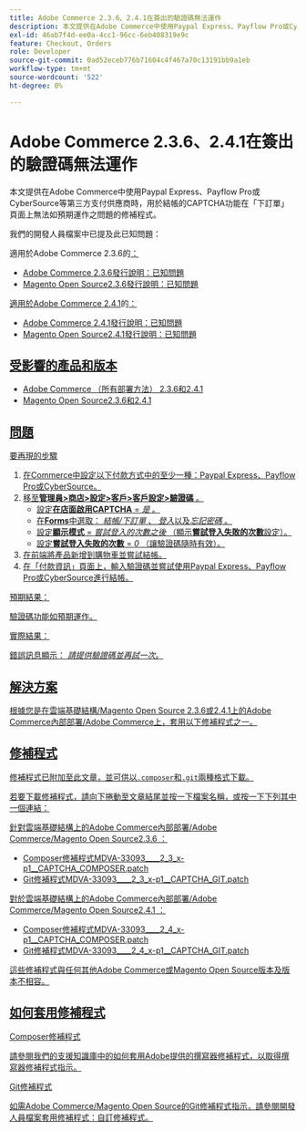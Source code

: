 ```yaml
---
title: Adobe Commerce 2.3.6、2.4.1在簽出的驗證碼無法運作
description: 本文提供在Adobe Commerce中使用Paypal Express、Payflow Pro或CyberSource等第三方支付供應商時，用於結帳的CAPTCHA功能在「下訂單」頁面上無法如預期運作之問題的修補程式。
exl-id: 46ab7f4d-ee0a-4cc1-96cc-6eb408319e9c
feature: Checkout, Orders
role: Developer
source-git-commit: 0ad52eceb776b71604c4f467a70c13191bb9a1eb
workflow-type: tm+mt
source-wordcount: '522'
ht-degree: 0%

---
```


# Adobe Commerce 2.3.6、2.4.1在簽出的驗證碼無法運作

本文提供在Adobe Commerce中使用Paypal Express、Payflow Pro或CyberSource等第三方支付供應商時，用於結帳的CAPTCHA功能在「下訂單」頁面上無法如預期運作之問題的修補程式。

我們的開發人員檔案中已提及此已知問題：

適用於Adobe Commerce 2.3.6</u>的<u>：

* [Adobe Commerce 2.3.6發行說明：已知問題](https://devdocs.magento.com/guides/v2.3/release-notes/commerce-2-3-6.html#known-issues)
* [Magento Open Source2.3.6發行說明：已知問題](https://devdocs.magento.com/guides/v2.3/release-notes/open-source-2-3-6.html#known-issues)

適用於Adobe Commerce 2.4.1</u>的<u>：

* [Adobe Commerce 2.4.1發行說明：已知問題](https://devdocs.magento.com/guides/v2.4/release-notes/commerce-2-4-1.html#known-issues)
* [Magento Open Source2.4.1發行說明：已知問題](https://devdocs.magento.com/guides/v2.4/release-notes/open-source-2-4-1.html#known-issues)

## 受影響的產品和版本

* Adobe Commerce （所有部署方法） 2.3.6和2.4.1
* Magento Open Source2.3.6和2.4.1

## 問題

<u>要再現的步驟</u>

1. 在Commerce中設定以下付款方式中的至少一種：Paypal Express、Payflow Pro或CyberSource。
1. 移至&#x200B;**管理員>商店>設定>客戶>客戶設定>驗證碼** 。
   * 設定&#x200B;**在店面啟用CAPTCHA** = *是* 。
   * 在&#x200B;**Forms**&#x200B;中選取： *結帳/下訂單* 、 *登入*&#x200B;以及&#x200B;*忘記密碼* 。
   * 設定&#x200B;**顯示模式** = *嘗試登入的次數之後* （顯示&#x200B;**嘗試登入失敗的次數**&#x200B;設定）。
   * 設定&#x200B;**嘗試登入失敗的次數** = *0* （讓驗證碼隨時有效）。
1. 在前端將產品新增到購物車並嘗試結帳。
1. 在「付款資訊」頁面上，輸入驗證碼並嘗試使用Paypal Express、Payflow Pro或CyberSource進行結帳。

<u>預期結果：</u>

驗證碼功能如預期運作。

<u>實際結果：</u>

錯誤訊息顯示： *請提供驗證碼並再試一次。*

## 解決方案

根據您是在雲端基礎結構/Magento Open Source 2.3.6或2.4.1上的Adobe Commerce內部部署/Adobe Commerce上，套用以下修補程式之一。

## 修補程式

修補程式已附加至此文章，並可供以`.composer`和`.git`兩種格式下載。

若要下載修補程式，請向下捲動至文章結尾並按一下檔案名稱，或按一下下列其中一個連結：

<u>針對雲端基礎結構上的Adobe Commerce內部部署/Adobe Commerce/Magento Open Source2.3.6</u> ：

* [Composer修補程式MDVA-33093\_\_\_\_2\_3\_x-p1\_\_CAPTCHA\_COMPOSER.patch](assets/MDVA-33093____2_3_x-p1__CAPTCHA_COMPOSER.patch.zip)
* [Git修補程式MDVA-33093\_\_\_\_2\_3\_x-p1\_\_CAPTCHA\_GIT.patch](assets/MDVA-33093____2_3_x-p1__CAPTCHA_GIT.patch.zip)

<u>對於雲端基礎結構上的Adobe Commerce內部部署/Adobe Commerce/Magento Open Source2.4.1</u> ：

* [Composer修補程式MDVA-33093\_\_\_\_2\_4\_x-p1\_\_CAPTCHA\_COMPOSER.patch](assets/MDVA-33093____2_4_x-p1__CAPTCHA_COMPOSER.patch.zip)
* [Git修補程式MDVA-33093\_\_\_\_2\_4\_x-p1\_\_CAPTCHA\_GIT.patch](assets/MDVA-33093____2_4_x-p1__CAPTCHA_GIT.patch.zip)

這些修補程式與任何其他Adobe Commerce或Magento Open Source版本及版本不相容。

## 如何套用修補程式

<u>Composer修補程式</u>

請參閱我們的支援知識庫中的[如何套用Adobe](/help/how-to/general/how-to-apply-a-composer-patch-provided-by-magento.md)提供的撰寫器修補程式，以取得撰寫器修補程式指示。

<u>Git修補程式</u>

如需Adobe Commerce/Magento Open Source的Git修補程式指示，請參閱開發人員檔案[套用修補程式：自訂修補程式](https://devdocs.magento.com/guides/v2.4/comp-mgr/patching.html#custom-patches)。
